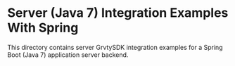 # Server (Java 7) Integration Examples With Spring
This directory contains server GrvtySDK integration examples for a Spring Boot (Java 7) application server backend.
